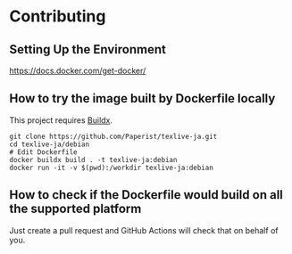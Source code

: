 # Contributing

## Setting Up the Environment

https://docs.docker.com/get-docker/

## How to try the image built by Dockerfile locally

This project requires [Buildx](https://docs.docker.com/buildx/working-with-buildx/).

```
git clone https://github.com/Paperist/texlive-ja.git
cd texlive-ja/debian
# Edit Dockerfile
docker buildx build . -t texlive-ja:debian
docker run -it -v $(pwd):/workdir texlive-ja:debian
```

## How to check if the Dockerfile would build on all the supported platform

Just create a pull request and GitHub Actions will check that on behalf of you.
